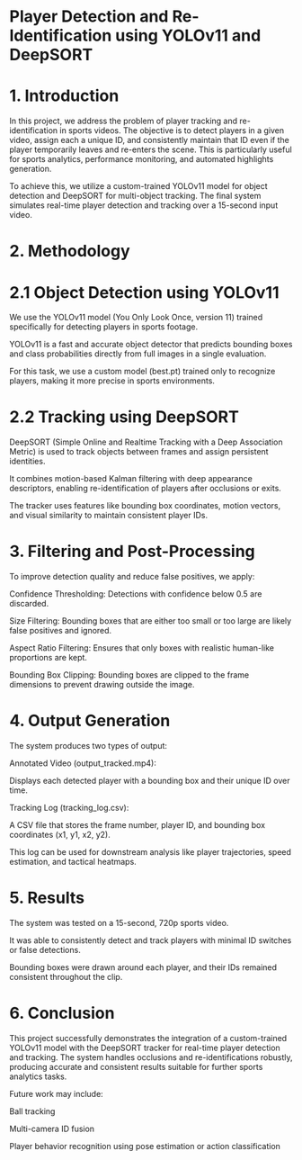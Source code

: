 # Player Detection and Re-Identification using YOLOv11 and DeepSORT
# 1. Introduction
In this project, we address the problem of player tracking and re-identification in sports videos. The objective is to detect players in a given video, assign each a unique ID, and consistently maintain that ID even if the player temporarily leaves and re-enters the scene. This is particularly useful for sports analytics, performance monitoring, and automated highlights generation.

To achieve this, we utilize a custom-trained YOLOv11 model for object detection and DeepSORT for multi-object tracking. The final system simulates real-time player detection and tracking over a 15-second input video.

# 2. Methodology
# 2.1 Object Detection using YOLOv11
We use the YOLOv11 model (You Only Look Once, version 11) trained specifically for detecting players in sports footage.

YOLOv11 is a fast and accurate object detector that predicts bounding boxes and class probabilities directly from full images in a single evaluation.

For this task, we use a custom model (best.pt) trained only to recognize players, making it more precise in sports environments.

# 2.2 Tracking using DeepSORT
DeepSORT (Simple Online and Realtime Tracking with a Deep Association Metric) is used to track objects between frames and assign persistent identities.

It combines motion-based Kalman filtering with deep appearance descriptors, enabling re-identification of players after occlusions or exits.

The tracker uses features like bounding box coordinates, motion vectors, and visual similarity to maintain consistent player IDs.

# 3. Filtering and Post-Processing
To improve detection quality and reduce false positives, we apply:

Confidence Thresholding: Detections with confidence below 0.5 are discarded.

Size Filtering: Bounding boxes that are either too small or too large are likely false positives and ignored.

Aspect Ratio Filtering: Ensures that only boxes with realistic human-like proportions are kept.

Bounding Box Clipping: Bounding boxes are clipped to the frame dimensions to prevent drawing outside the image.

# 4. Output Generation
The system produces two types of output:

Annotated Video (output_tracked.mp4):

Displays each detected player with a bounding box and their unique ID over time.

Tracking Log (tracking_log.csv):

A CSV file that stores the frame number, player ID, and bounding box coordinates (x1, y1, x2, y2).

This log can be used for downstream analysis like player trajectories, speed estimation, and tactical heatmaps.

# 5. Results
The system was tested on a 15-second, 720p sports video.

It was able to consistently detect and track players with minimal ID switches or false detections.

Bounding boxes were drawn around each player, and their IDs remained consistent throughout the clip.

# 6. Conclusion
This project successfully demonstrates the integration of a custom-trained YOLOv11 model with the DeepSORT tracker for real-time player detection and tracking. The system handles occlusions and re-identifications robustly, producing accurate and consistent results suitable for further sports analytics tasks.

Future work may include:

Ball tracking

Multi-camera ID fusion

Player behavior recognition using pose estimation or action classification
